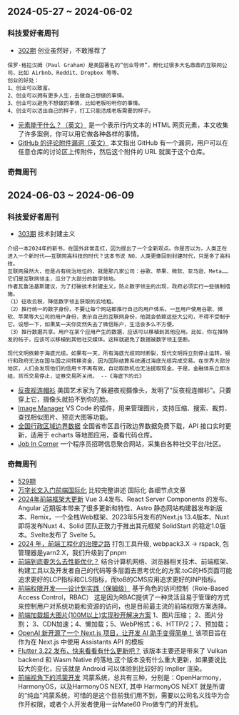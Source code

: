 ## 2024-05-27 ~ 2024-06-02
### 科技爱好者周刊
* [302期](https://github.com/ruanyf/weekly/blob/master/docs/issue-302.md) 创业虽然好，不敢推荐了
```
保罗·格拉汉姆（Paul Graham）是美国著名的“创业导师”，孵化过很多大名鼎鼎的互联网公司，比如 Airbnb、Reddit、Dropbox 等等。
创业的好处：
1、创业可以致富。
2、创业可以拥有更多人生，去做自己想做的事情。
3、创业可以避免不想做的事情，比如老板吩咐你的事情。
4、创业可以活出自己的样子，打工只能活成老板需要的样子。
```
* [<span>元素能干什么？（英文）](https://onlyspans.net/) <span>是一个表示行内文本的 HTML 网页元素，本文收集了许多案例，你可以用它做各种各样的事情。
* [GitHub 的评论附件漏洞（英文）](https://www.bleepingcomputer.com/news/security/github-comments-abused-to-push-malware-via-microsoft-repo-urls/) 本文指出 GitHub 有一个漏洞，用户可以在任意仓库的讨论区上传附件，然后这个附件的 URL 就属于这个仓库。


### 奇舞周刊

## 2024-06-03 ~ 2024-06-09
### 科技爱好者周刊
* [303期](https://github.com/ruanyf/weekly/blob/master/docs/issue-303.md) 技术封建主义
```
介绍一本2024年的新书，在国外非常走红，因为提出了一个全新观点。你是否以为，人类正在进入一个新时代——互联网高科技的时代？这本书说 NO，人类更像回到封建时代，只是多了高科技。
互联网虽然大，但是占有统治地位的，就是那几家公司：谷歌、苹果、微软、亚马逊、Meta……它们是互联网领主，瓜分了大部分的数字领地。
作者瓦鲁法基斯建议，为了打破技术封建主义，防止数字领主的出现，政府必须实行一些强制措施。
（1）征收云税，降低数字领主获取的云地租。
（2）推行统一的数字身份，不要让每个网站都推行自己的用户体系。一旦用户使用谷歌、微软、苹果等大公司的用户身份，表示自己的互联网身份，他就会依赖这些大公司，不得不受制于它。设想一下，如果某一天你突然失去了微信账户，生活会多么不方便。
（3）推行数据共享。用户在某个应用产生的数据，应该可以移植到其他应用。比如，你在推特发的帖子，应该可以移植到其他社交媒体。这样就避免了数据被数字领主垄断。

现代文明依赖于海底光缆。如果有一天，所有海底光缆同时断裂，现代文明将立刻停止运转。银行和政府无法在国与国之间转移资金，因为国际结算系统通过海底光缆完成交易。在世界大部分地区，人们会发现他们的信用卡不再有效，自动取款机也无法提取现金。于是，金融体系立即冻结，货币交易停止，证券交易所关闭。 --《海底下的云》
```
* [反夜视连帽衫](https://www.macpierce.com/the-camera-shy-hoodie) 美国艺术家为了躲避夜视摄像头，发明了“反夜视连帽衫”。只要穿上它，摄像头就拍不到你的脸。
* [Image Manager](https://github.com/hemengke1997/vscode-image-manager) VS Code 的插件，用来管理图片，支持压缩、搜索、裁剪、查找相似图片、预览大图等功能。
* [全国行政区域边界数据](https://geojson.hxkj.vip/) 全国省市区县行政边界数据免费下载，API 接口实时更新，适用于 echarts 等地图应用，查看代码仓库。
* [Job In Corner](https://jobincorner.com/) 一个程序员招聘信息聚合网站，采集自各种社交平台/社区。


### 奇舞周刊
* [529期](https://mp.weixin.qq.com/s?__biz=Mzg4MTYwMzY1Mw==&mid=2247511678&idx=1&sn=9e6f5b32ad905ea398416491a47f1df6&chksm=cf618b54f8160242550ca54f3ee0831f579e0d6d273b28686f69d184e6eeb323a09e1c0aee8b&scene=178&cur_album_id=1899297601078771727#rd) 
* [万字长文入门前端国际化](https://mp.weixin.qq.com/s?__biz=Mzg2ODQ1OTExOA==&mid=2247505860&idx=1&sn=38cea5166580c7ffe9954e0c13ec3e51&scene=21#wechat_redirect) 比较完整讲述 国际化 各细节点文章
* [2024年前端框架大更新](https://mp.weixin.qq.com/s?__biz=MzU2MTIyNDUwMA==&mid=2247528481&idx=1&sn=a35c2f40f53529b527c0c619d3084c04&scene=21#wechat_redirect) Vue 3.4发布、React Server Components 的发布、Angular 近期版本带来了很多更新和特性、Astro 静态网站构建器发布新版本、Remix，一个全栈Web框架、2023年5月发布的Next.js 13.4版本、Nuxt 即将发布Nuxt 4、Solid 团队正致力于推出其元框架 SolidStart 的稳定1.0版本。Svelte发布了 Svelte 5。
* [2024 年，前端工程化的治理之路](https://mp.weixin.qq.com/s?__biz=MzI3NTM5NDgzOA==&mid=2247515929&idx=1&sn=a1078b2882b80a3f1c6797f2b221b226&scene=21#wechat_redirect) 打包工具升级, webpack3.X -> rspack, 包管理器是yarn2.X，我们升级到了pnpm
* [前端到底要怎么去性能优化？](https://mp.weixin.qq.com/s?__biz=MzI0MzIyMDM5Ng==&mid=2649860853&idx=2&sn=a5fc4d546f3612f42428181a96ed8d15&scene=21#wechat_redirect) 结合计算机网络、浏览器相关技术、前端框架、构建工具以及开发者自己的代码等多层面去思考优化的方案.toC的H5页面可能追求更好的LCP指标和CLS指标，而toB的CMS应用追求更好的INP指标。
* [前端权限开发——设计到实践（保姆级）](https://mp.weixin.qq.com/s?__biz=MzIyMDkwODczNw==&mid=2247506418&idx=1&sn=cc1ae3f65255f45beb1f5e829c159ddf&scene=21#wechat_redirect) 基于角色的访问控制（Role-Based Access Control，RBAC） 这是因为RBAC提供了一种灵活且易于管理的方式来控制用户对系统功能和资源的访问，也是目前最主流的前端权限方案选择。
* [前端加载超大图片(100M以上)实现秒开解决方案](https://mp.weixin.qq.com/s?__biz=MzAxODE2MjM1MA==&mid=2651619217&idx=2&sn=9b45a15f704541ee183ff50e5e24775e&scene=21#wechat_redirect) 1、图片压缩； 2、图片分割； 3、CDN加速；4、懒加载；5、WebP格式；6、HTTP/2；7、预加载；
* [OpenAI 新开源了一个 Next.js 项目，让开发 AI 助手变得简单！](https://mp.weixin.qq.com/s?__biz=MzI2MjcxNTQ0Nw==&mid=2247507100&idx=1&sn=9b8ea37eed4ede92422ecf9952a26248&scene=21#wechat_redirect) 该项目旨在作为在 Next.js 中使用 Assistants API 的模板
* [Flutter 3.22 发布，快来看看有什么更新吧？](https://mp.weixin.qq.com/s?__biz=Mzg3NTA3MDIxOA==&mid=2247491371&idx=1&sn=6cd072927e4c64fa285fb4c73cd5c9d6&scene=21#wechat_redirect) 该版本主要还是带来了 Vulkan backend 和 Wasm Native 的落地,这个版本没有什么重大更新，如果要说比较大的变化，应该就是 Android 可以体验到比较好的 Impller 渲染。
* [前端视角下的鸿蒙开发](https://mp.weixin.qq.com/s?__biz=MzIzNTUyMDE2Nw==&mid=2247585315&idx=1&sn=8d1731fc7d9e9e686f69d105e74badd2&scene=21#wechat_redirect) 鸿蒙系统，总共有三种，分别是：OpenHarmony，HarmonyOS，以及HarmonyOS NEXT, 其中 HarmonyOS NEXT 就是所谓的“纯血”鸿蒙系统，可惜的是这个目前我们用不到，需要以公司名义找华为合作开权限，或者个人开发者使用一台Mate60 Pro做专门的开发机。
